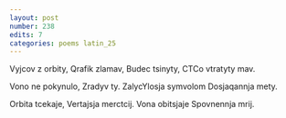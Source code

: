 ```yaml
---
layout: post
number: 238
edits: 7
categories: poems latin_25
---
```


Vyjcov z orbity,
Qrafik zlamav, 
Budec tsinyty,
CTCo vtratyty mav. 

Vono ne pokynulo,
Zradyv ty. 
ZalycYlosja symvolom 
Dosjaqannja mety. 

Orbita tcekaje,
Vertajsja merctcij. 
Vona obitsjaje
Spovnennja mrij.
